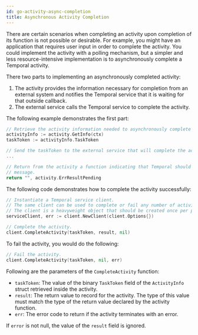 ```yaml
---
id: go-activity-async-completion
title: Asynchronous Activity Completion
---
```


There are certain scenarios when completing an activity upon completion of its function is not possible
or desirable. For example, you might have an application that requires user input in order to complete
the activity. You could implement the activity with a polling mechanism, but a simpler and less
resource-intensive implementation is to asynchronously complete a Temporal activity.

There two parts to implementing an asynchronously completed activity:

1. The activity provides the information necessary for completion from an external system and notifies
the Temporal service that it is waiting for that outside callback.
2. The external service calls the Temporal service to complete the activity.

The following example demonstrates the first part:

```go
// Retrieve the activity information needed to asynchronously complete the activity.
activityInfo := activity.GetInfo(ctx)
taskToken := activityInfo.TaskToken

// Send the taskToken to the external service that will complete the activity.
...

// Return from the activity a function indicating that Temporal should wait for an async completion
// message.
return "", activity.ErrResultPending
```

The following code demonstrates how to complete the activity successfully:

```go
// Instantiate a Temporal service client.
// The same client can be used to complete or fail any number of activities.
// The client is a heavyweight object that should be created once per process.
serviceClient, err := client.NewClient(client.Options{})

// Complete the activity.
client.CompleteActivity(taskToken, result, nil)
```

To fail the activity, you would do the following:

```go
// Fail the activity.
client.CompleteActivity(taskToken, nil, err)
```

Following are the parameters of the `CompleteActivity` function:

* `taskToken`: The value of the binary `TaskToken` field of the `ActivityInfo` struct retrieved inside
the activity.
* `result`: The return value to record for the activity. The type of this value must match the type
of the return value declared by the activity function.
* `err`: The error code to return if the activity terminates with an error.

If `error` is not null, the value of the `result` field is ignored.
